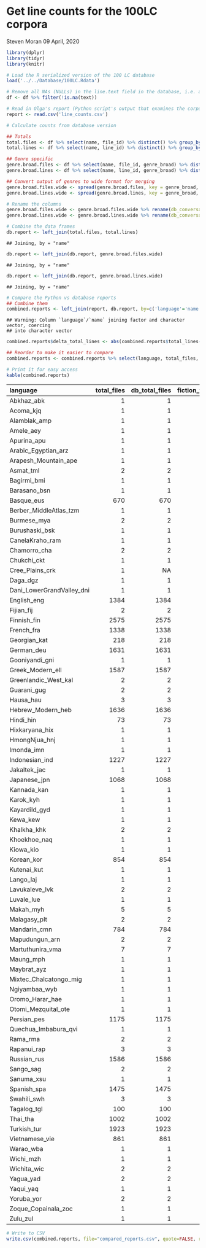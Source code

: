Get line counts for the 100LC corpora
================
Steven Moran
09 April, 2020

``` r
library(dplyr)
library(tidyr)
library(knitr)
```

``` r
# Load the R serialized version of the 100 LC database
load('../../Database/100LC.Rdata')

# Remove all NAs (NULLs) in the line.text field in the database, i.e. any empty lines
df <- df %>% filter(!is.na(text))
```

``` r
# Read in Olga's report (Python script's output that examines the corpus files directly)
report <- read.csv('line_counts.csv')
```

``` r
# Calculate counts from database version

## Totals
total.files <- df %>% select(name, file_id) %>% distinct() %>% group_by(name) %>% summarize(db_total_files = n())
total.lines <- df %>% select(name, line_id) %>% distinct() %>% group_by(name) %>% summarize(db_total_lines = n())

## Genre specific
genre.broad.files <- df %>% select(name, file_id, genre_broad) %>% distinct() %>% group_by(name, genre_broad) %>% summarize(db_fiction_files = n())
genre.broad.lines <- df %>% select(name, line_id, genre_broad) %>% distinct() %>% group_by(name, genre_broad) %>% summarize(db_total_files = n())

## Convert output of genres to wide format for merging
genre.broad.files.wide <- spread(genre.broad.files, key = genre_broad, value = db_fiction_files)
genre.broad.lines.wide <- spread(genre.broad.lines, key = genre_broad, value = db_total_files)

# Rename the columns
genre.broad.files.wide <- genre.broad.files.wide %>% rename(db_conversation_files = conversation, db_fiction_files = fiction, db_grammar_files = grammar, db_non_fiction_files ='non-fiction', db_professional_files = professional)
genre.broad.lines.wide <- genre.broad.lines.wide %>% rename(db_conversation_lines = conversation, db_fiction_lines = fiction, db_grammar_lines = grammar, db_non_fiction_lines ='non-fiction', db_professional_lines = professional)
```

``` r
# Combine the data frames
db.report <- left_join(total.files, total.lines)
```

    ## Joining, by = "name"

``` r
db.report <- left_join(db.report, genre.broad.files.wide)
```

    ## Joining, by = "name"

``` r
db.report <- left_join(db.report, genre.broad.lines.wide)
```

    ## Joining, by = "name"

``` r
# Compare the Python vs database reports
## Combine them
combined.reports <- left_join(report, db.report, by=c('language'='name'))
```

    ## Warning: Column `language`/`name` joining factor and character vector, coercing
    ## into character vector

``` r
combined.reports$delta_total_lines <- abs(combined.reports$total_lines-combined.reports$db_total_lines)

## Reorder to make it easier to compare
combined.reports <- combined.reports %>% select(language, total_files, db_total_files, fiction_files, db_fiction_files ,non.fiction_files, db_non_fiction_files, conversation_files, db_conversation_files, professional_files, db_professional_files, grammar_files, db_grammar_files, fiction_lines, db_fiction_lines, non.fiction_lines, db_non_fiction_lines, conversation_lines, db_conversation_lines, professional_lines, db_professional_lines, grammar_lines, db_grammar_lines, total_lines, db_total_lines, delta_total_lines)
```

``` r
# Print it for easy access
kable(combined.reports)
```

| language                    |  total\_files|  db\_total\_files|  fiction\_files|  db\_fiction\_files|  non.fiction\_files|  db\_non\_fiction\_files|  conversation\_files|  db\_conversation\_files|  professional\_files|  db\_professional\_files|  grammar\_files|  db\_grammar\_files|  fiction\_lines|  db\_fiction\_lines|  non.fiction\_lines|  db\_non\_fiction\_lines|  conversation\_lines|  db\_conversation\_lines|  professional\_lines|  db\_professional\_lines|  grammar\_lines|  db\_grammar\_lines|  total\_lines|  db\_total\_lines|  delta\_total\_lines|
|:----------------------------|-------------:|-----------------:|---------------:|-------------------:|-------------------:|------------------------:|--------------------:|------------------------:|--------------------:|------------------------:|---------------:|-------------------:|---------------:|-------------------:|-------------------:|------------------------:|--------------------:|------------------------:|--------------------:|------------------------:|---------------:|-------------------:|-------------:|-----------------:|--------------------:|
| Abkhaz\_abk                 |             1|                 1|               0|                  NA|                   0|                       NA|                    0|                       NA|                    1|                        1|               0|                  NA|               0|                  NA|                   0|                       NA|                    0|                       NA|                  211|                       91|               0|                  NA|           211|                91|                  120|
| Acoma\_kjq                  |             1|                 1|               0|                  NA|                   1|                        1|                    0|                       NA|                    0|                       NA|               0|                  NA|               0|                  NA|                 256|                      256|                    0|                       NA|                    0|                       NA|               0|                  NA|           256|               256|                    0|
| Alamblak\_amp               |             1|                 1|               0|                  NA|                   1|                        1|                    0|                       NA|                    0|                       NA|               0|                  NA|               0|                  NA|                7945|                     7799|                    0|                       NA|                    0|                       NA|               0|                  NA|          7945|              7799|                  146|
| Amele\_aey                  |             1|                 1|               0|                  NA|                   1|                        1|                    0|                       NA|                    0|                       NA|               0|                  NA|               0|                  NA|                9475|                     9088|                    0|                       NA|                    0|                       NA|               0|                  NA|          9475|              9088|                  387|
| Apurina\_apu                |             1|                 1|               0|                  NA|                   1|                        1|                    0|                       NA|                    0|                       NA|               0|                  NA|               0|                  NA|                7958|                     7957|                    0|                       NA|                    0|                       NA|               0|                  NA|          7958|              7957|                    1|
| Arabic\_Egyptian\_arz       |             1|                 1|               0|                  NA|                   1|                        1|                    0|                       NA|                    0|                       NA|               0|                  NA|               0|                  NA|               31173|                    31102|                    0|                       NA|                    0|                       NA|               0|                  NA|         31173|             31102|                   71|
| Arapesh\_Mountain\_ape      |             1|                 1|               0|                  NA|                   1|                        1|                    0|                       NA|                    0|                       NA|               0|                  NA|               0|                  NA|                7958|                     7834|                    0|                       NA|                    0|                       NA|               0|                  NA|          7958|              7834|                  124|
| Asmat\_tml                  |             2|                 2|               0|                  NA|                   0|                       NA|                    2|                        2|                    0|                       NA|               0|                  NA|               0|                  NA|                   0|                       NA|                   30|                       28|                    0|                       NA|               0|                  NA|            30|                28|                    2|
| Bagirmi\_bmi                |             1|                 1|               0|                  NA|                   0|                       NA|                    0|                       NA|                    0|                       NA|               1|                   1|               0|                  NA|                   0|                       NA|                    0|                       NA|                    0|                       NA|              22|                   9|            22|                 9|                   13|
| Barasano\_bsn               |             1|                 1|               0|                  NA|                   1|                        1|                    0|                       NA|                    0|                       NA|               0|                  NA|               0|                  NA|                7956|                     7608|                    0|                       NA|                    0|                       NA|               0|                  NA|          7956|              7608|                  348|
| Basque\_eus                 |           670|               670|               0|                  NA|                 669|                      669|                    0|                       NA|                    1|                        1|               0|                  NA|               0|                  NA|              585317|                   585633|                    0|                       NA|                  213|                       93|               0|                  NA|        585530|            585726|                  196|
| Berber\_MiddleAtlas\_tzm    |             1|                 1|               0|                  NA|                   0|                       NA|                    0|                       NA|                    1|                        1|               0|                  NA|               0|                  NA|                   0|                       NA|                    0|                       NA|                  213|                       92|               0|                  NA|           213|                92|                  121|
| Burmese\_mya                |             2|                 2|               0|                  NA|                   1|                        1|                    0|                       NA|                    1|                        1|               0|                  NA|               0|                  NA|               30997|                    30928|                    0|                       NA|                  212|                       91|               0|                  NA|         31209|             31019|                  190|
| Burushaski\_bsk             |             1|                 1|               0|                  NA|                   0|                       NA|                    0|                       NA|                    0|                       NA|               1|                   1|               0|                  NA|                   0|                       NA|                    0|                       NA|                    0|                       NA|              91|                  54|            91|                54|                   37|
| CanelaKraho\_ram            |             1|                 1|               0|                  NA|                   1|                        1|                    0|                       NA|                    0|                       NA|               0|                  NA|               0|                  NA|                 467|                      465|                    0|                       NA|                    0|                       NA|               0|                  NA|           467|               465|                    2|
| Chamorro\_cha               |             2|                 2|               0|                  NA|                   1|                        1|                    0|                       NA|                    1|                        1|               0|                  NA|               0|                  NA|                7925|                     7924|                    0|                       NA|                  212|                       92|               0|                  NA|          8137|              8016|                  121|
| Chukchi\_ckt                |             1|                 1|               0|                  NA|                   1|                        1|                    0|                       NA|                    0|                       NA|               0|                  NA|               0|                  NA|                1151|                     1144|                    0|                       NA|                    0|                       NA|               0|                  NA|          1151|              1144|                    7|
| Cree\_Plains\_crk           |             1|                NA|               0|                  NA|                   1|                       NA|                    0|                       NA|                    0|                       NA|               0|                  NA|               0|                  NA|                  10|                       NA|                    0|                       NA|                    0|                       NA|               0|                  NA|            10|                NA|                   NA|
| Daga\_dgz                   |             1|                 1|               0|                  NA|                   1|                        1|                    0|                       NA|                    0|                       NA|               0|                  NA|               0|                  NA|                7954|                     7856|                    0|                       NA|                    0|                       NA|               0|                  NA|          7954|              7856|                   98|
| Dani\_LowerGrandValley\_dni |             1|                 1|               0|                  NA|                   0|                       NA|                    1|                        1|                    0|                       NA|               0|                  NA|               0|                  NA|                   0|                       NA|                   23|                       22|                    0|                       NA|               0|                  NA|            23|                22|                    1|
| English\_eng                |          1384|              1384|             117|                 117|                1266|                     1266|                    0|                       NA|                    1|                        1|               0|                  NA|          505424|              494919|              879973|                   880236|                    0|                       NA|                  212|                       92|               0|                  NA|       1385609|           1375247|                10362|
| Fijian\_fij                 |             2|                 2|               0|                  NA|                   1|                        1|                    0|                       NA|                    1|                        1|               0|                  NA|               0|                  NA|                7917|                     7916|                    0|                       NA|                  217|                       96|               0|                  NA|          8134|              8012|                  122|
| Finnish\_fin                |          2575|              2575|             161|                 161|                2413|                     2413|                    0|                       NA|                    1|                        1|               0|                  NA|          653165|              653116|             1257064|                  1257011|                    0|                       NA|                  216|                       96|               0|                  NA|       1910445|           1910223|                  222|
| French\_fra                 |          1338|              1338|             126|                 126|                1211|                     1211|                    0|                       NA|                    1|                        1|               0|                  NA|          531960|              531889|              794119|                   794134|                    0|                       NA|                  211|                       91|               0|                  NA|       1326290|           1326114|                  176|
| Georgian\_kat               |           218|               218|               0|                  NA|                 217|                      217|                    0|                       NA|                    1|                        1|               0|                  NA|               0|                  NA|              156707|                   156696|                    0|                       NA|                  211|                       91|               0|                  NA|        156918|            156787|                  131|
| German\_deu                 |          1631|              1631|             152|                 152|                1478|                     1478|                    0|                       NA|                    1|                        1|               0|                  NA|          629526|              626298|              890670|                   890679|                    0|                       NA|                  213|                       92|               0|                  NA|       1520409|           1517069|                 3340|
| Gooniyandi\_gni             |             1|                 1|               0|                  NA|                   0|                       NA|                    1|                        1|                    0|                       NA|               0|                  NA|               0|                  NA|                   0|                       NA|                   20|                       19|                    0|                       NA|               0|                  NA|            20|                19|                    1|
| Greek\_Modern\_ell          |          1587|              1587|             165|                 165|                1420|                     1420|                    0|                       NA|                    2|                        2|               0|                  NA|          540378|              540205|              932823|                   932832|                    0|                       NA|                  426|                      184|               0|                  NA|       1473627|           1473221|                  406|
| Greenlandic\_West\_kal      |             2|                 2|               0|                  NA|                   1|                        1|                    0|                       NA|                    1|                        1|               0|                  NA|               0|                  NA|                6287|                     6286|                    0|                       NA|                  211|                       91|               0|                  NA|          6498|              6377|                  121|
| Guarani\_gug                |             2|                 2|               0|                  NA|                   1|                        1|                    0|                       NA|                    1|                        1|               0|                  NA|               0|                  NA|                7897|                     7896|                    0|                       NA|                  203|                       83|               0|                  NA|          8100|              7979|                  121|
| Hausa\_hau                  |             3|                 3|               0|                  NA|                   1|                        1|                    0|                       NA|                    2|                        2|               0|                  NA|               0|                  NA|                7931|                     7931|                    0|                       NA|                  422|                      182|               0|                  NA|          8353|              8113|                  240|
| Hebrew\_Modern\_heb         |          1636|              1636|               5|                   5|                1630|                     1630|                    0|                       NA|                    1|                        1|               0|                  NA|            8734|                8733|              988620|                   988784|                    0|                       NA|                  209|                       89|               0|                  NA|        997563|            997606|                   43|
| Hindi\_hin                  |            73|                73|               0|                  NA|                  72|                       72|                    0|                       NA|                    1|                        1|               0|                  NA|               0|                  NA|              137594|                   137416|                    0|                       NA|                  215|                       94|               0|                  NA|        137809|            137510|                  299|
| Hixkaryana\_hix             |             1|                 1|               0|                  NA|                   1|                        1|                    0|                       NA|                    0|                       NA|               0|                  NA|               0|                  NA|                1203|                     1203|                    0|                       NA|                    0|                       NA|               0|                  NA|          1203|              1203|                    0|
| HmongNjua\_hnj              |             1|                 1|               0|                  NA|                   0|                       NA|                    0|                       NA|                    1|                        1|               0|                  NA|               0|                  NA|                   0|                       NA|                    0|                       NA|                  211|                       91|               0|                  NA|           211|                91|                  120|
| Imonda\_imn                 |             1|                 1|               0|                  NA|                   1|                        1|                    0|                       NA|                    0|                       NA|               0|                  NA|               0|                  NA|                  52|                       51|                    0|                       NA|                    0|                       NA|               0|                  NA|            52|                51|                    1|
| Indonesian\_ind             |          1227|              1227|               0|                  NA|                1226|                     1226|                    0|                       NA|                    1|                        1|               0|                  NA|               0|                  NA|             1081196|                  1081617|                    0|                       NA|                  212|                       92|               0|                  NA|       1081408|           1081709|                  301|
| Jakaltek\_jac               |             1|                 1|               0|                  NA|                   1|                        1|                    0|                       NA|                    0|                       NA|               0|                  NA|               0|                  NA|                7958|                     7918|                    0|                       NA|                    0|                       NA|               0|                  NA|          7958|              7918|                   40|
| Japanese\_jpn               |          1068|              1068|              25|                  25|                1042|                     1042|                    0|                       NA|                    1|                        1|               0|                  NA|           23016|               23015|              833657|                   833667|                    0|                       NA|                  212|                       91|               0|                  NA|        856885|            856773|                  112|
| Kannada\_kan                |             1|                 1|               0|                  NA|                   0|                       NA|                    0|                       NA|                    1|                        1|               0|                  NA|               0|                  NA|                   0|                       NA|                    0|                       NA|                  209|                       89|               0|                  NA|           209|                89|                  120|
| Karok\_kyh                  |             1|                 1|               0|                  NA|                   1|                        1|                    0|                       NA|                    0|                       NA|               0|                  NA|               0|                  NA|                  48|                       47|                    0|                       NA|                    0|                       NA|               0|                  NA|            48|                47|                    1|
| Kayardild\_gyd              |             1|                 1|               0|                  NA|                   0|                       NA|                    0|                       NA|                    0|                       NA|               1|                   1|               0|                  NA|                   0|                       NA|                    0|                       NA|                    0|                       NA|               6|                   5|             6|                 5|                    1|
| Kewa\_kew                   |             1|                 1|               0|                  NA|                   1|                        1|                    0|                       NA|                    0|                       NA|               0|                  NA|               0|                  NA|                9448|                     9393|                    0|                       NA|                    0|                       NA|               0|                  NA|          9448|              9393|                   55|
| Khalkha\_khk                |             2|                 2|               0|                  NA|                   1|                        1|                    0|                       NA|                    1|                        1|               0|                  NA|               0|                  NA|                7933|                     7932|                    0|                       NA|                  210|                       90|               0|                  NA|          8143|              8022|                  121|
| Khoekhoe\_naq               |             1|                 1|               0|                  NA|                   1|                        1|                    0|                       NA|                    0|                       NA|               0|                  NA|               0|                  NA|                7958|                     7956|                    0|                       NA|                    0|                       NA|               0|                  NA|          7958|              7956|                    2|
| Kiowa\_kio                  |             1|                 1|               0|                  NA|                   1|                        1|                    0|                       NA|                    0|                       NA|               0|                  NA|               0|                  NA|                  15|                       13|                    0|                       NA|                    0|                       NA|               0|                  NA|            15|                13|                    2|
| Korean\_kor                 |           854|               854|               0|                  NA|                 853|                      853|                    0|                       NA|                    1|                        1|               0|                  NA|               0|                  NA|              799184|                   799261|                    0|                       NA|                  212|                       92|               0|                  NA|        799396|            799353|                   43|
| Kutenai\_kut                |             1|                 1|               0|                  NA|                   1|                        1|                    0|                       NA|                    0|                       NA|               0|                  NA|               0|                  NA|                  11|                       10|                    0|                       NA|                    0|                       NA|               0|                  NA|            11|                10|                    1|
| Lango\_laj                  |             1|                 1|               0|                  NA|                   1|                        1|                    0|                       NA|                    0|                       NA|               0|                  NA|               0|                  NA|                7958|                     7958|                    0|                       NA|                    0|                       NA|               0|                  NA|          7958|              7958|                    0|
| Lavukaleve\_lvk             |             2|                 2|               0|                  NA|                   2|                        2|                    0|                       NA|                    0|                       NA|               0|                  NA|               0|                  NA|                 232|                      226|                    0|                       NA|                    0|                       NA|               0|                  NA|           232|               226|                    6|
| Luvale\_lue                 |             1|                 1|               0|                  NA|                   0|                       NA|                    0|                       NA|                    1|                        1|               0|                  NA|               0|                  NA|                   0|                       NA|                    0|                       NA|                  210|                       90|               0|                  NA|           210|                90|                  120|
| Makah\_myh                  |             5|                 5|               0|                  NA|                   2|                        2|                    3|                        3|                    0|                       NA|               0|                  NA|               0|                  NA|                   5|                        3|                   49|                       46|                    0|                       NA|               0|                  NA|            54|                49|                    5|
| Malagasy\_plt               |             2|                 2|               0|                  NA|                   1|                        1|                    0|                       NA|                    1|                        1|               0|                  NA|               0|                  NA|               31454|                    31385|                    0|                       NA|                  206|                       86|               0|                  NA|         31660|             31471|                  189|
| Mandarin\_cmn               |           784|               784|             115|                 115|                 667|                      667|                    0|                       NA|                    2|                        2|               0|                  NA|          214841|              214838|              757871|                   758884|                    0|                       NA|                  426|                      184|               0|                  NA|        973138|            973906|                  768|
| Mapudungun\_arn             |             2|                 2|               0|                  NA|                   1|                        1|                    0|                       NA|                    1|                        1|               0|                  NA|               0|                  NA|                7958|                     7922|                    0|                       NA|                  316|                      144|               0|                  NA|          8274|              8066|                  208|
| Martuthunira\_vma           |             7|                 7|               0|                  NA|                   0|                       NA|                    7|                        7|                    0|                       NA|               0|                  NA|               0|                  NA|                   0|                       NA|                  641|                      634|                    0|                       NA|               0|                  NA|           641|               634|                    7|
| Maung\_mph                  |             1|                 1|               0|                  NA|                   1|                        1|                    0|                       NA|                    0|                       NA|               0|                  NA|               0|                  NA|                 676|                      598|                    0|                       NA|                    0|                       NA|               0|                  NA|           676|               598|                   78|
| Maybrat\_ayz                |             1|                 1|               0|                  NA|                   1|                        1|                    0|                       NA|                    0|                       NA|               0|                  NA|               0|                  NA|                  66|                       64|                    0|                       NA|                    0|                       NA|               0|                  NA|            66|                64|                    2|
| Mixtec\_Chalcatongo\_mig    |             1|                 1|               0|                  NA|                   1|                        1|                    0|                       NA|                    0|                       NA|               0|                  NA|               0|                  NA|                7958|                     7957|                    0|                       NA|                    0|                       NA|               0|                  NA|          7958|              7957|                    1|
| Ngiyambaa\_wyb              |             1|                 1|               0|                  NA|                   0|                       NA|                    1|                        1|                    0|                       NA|               0|                  NA|               0|                  NA|                   0|                       NA|                   67|                        5|                    0|                       NA|               0|                  NA|            67|                 5|                   62|
| Oromo\_Harar\_hae           |             1|                 1|               0|                  NA|                   1|                        1|                    0|                       NA|                    0|                       NA|               0|                  NA|               0|                  NA|                7958|                     7956|                    0|                       NA|                    0|                       NA|               0|                  NA|          7958|              7956|                    2|
| Otomi\_Mezquital\_ote       |             1|                 1|               0|                  NA|                   0|                       NA|                    0|                       NA|                    1|                        1|               0|                  NA|               0|                  NA|                   0|                       NA|                    0|                       NA|                  211|                       91|               0|                  NA|           211|                91|                  120|
| Persian\_pes                |          1175|              1175|               1|                   1|                1173|                     1173|                    0|                       NA|                    1|                        1|               0|                  NA|            1018|                1018|              996674|                   996809|                    0|                       NA|                  210|                       90|               0|                  NA|        997902|            997917|                   15|
| Quechua\_Imbabura\_qvi      |             1|                 1|               0|                  NA|                   1|                        1|                    0|                       NA|                    0|                       NA|               0|                  NA|               0|                  NA|                7786|                     7786|                    0|                       NA|                    0|                       NA|               0|                  NA|          7786|              7786|                    0|
| Rama\_rma                   |             2|                 2|               0|                  NA|                   1|                        1|                    0|                       NA|                    0|                       NA|               1|                   1|               0|                  NA|                  37|                       36|                    0|                       NA|                    0|                       NA|             156|                 127|           193|               163|                   30|
| Rapanui\_rap                |             3|                 3|               0|                  NA|                   3|                        3|                    0|                       NA|                    0|                       NA|               0|                  NA|               0|                  NA|                 189|                      186|                    0|                       NA|                    0|                       NA|               0|                  NA|           189|               186|                    3|
| Russian\_rus                |          1586|              1586|               4|                   4|                1581|                     1581|                    0|                       NA|                    1|                        1|               0|                  NA|            5855|                5826|             1005742|                  1006078|                    0|                       NA|                  213|                       92|               0|                  NA|       1011810|           1011996|                  186|
| Sango\_sag                  |             2|                 2|               0|                  NA|                   1|                        1|                    0|                       NA|                    1|                        1|               0|                  NA|               0|                  NA|                7958|                     7956|                    0|                       NA|                  213|                       93|               0|                  NA|          8171|              8049|                  122|
| Sanuma\_xsu                 |             1|                 1|               0|                  NA|                   1|                        1|                    0|                       NA|                    0|                       NA|               0|                  NA|               0|                  NA|                7958|                     7798|                    0|                       NA|                    0|                       NA|               0|                  NA|          7958|              7798|                  160|
| Spanish\_spa                |          1475|              1475|             119|                 119|                1355|                     1355|                    0|                       NA|                    1|                        1|               0|                  NA|          557101|              555446|              898348|                   899554|                    0|                       NA|                  213|                       92|               0|                  NA|       1455662|           1455092|                  570|
| Swahili\_swh                |             3|                 3|               0|                  NA|                   2|                        2|                    0|                       NA|                    1|                        1|               0|                  NA|               0|                  NA|                7944|                     7944|                    0|                       NA|                  213|                       93|               0|                  NA|          8157|              8037|                  120|
| Tagalog\_tgl                |           100|               100|              55|                  55|                  44|                       44|                    0|                       NA|                    1|                        1|               0|                  NA|          108221|              108206|               42763|                    42692|                    0|                       NA|                  216|                       96|               0|                  NA|        151200|            150994|                  206|
| Thai\_tha                   |          1002|              1002|               0|                  NA|                1001|                     1001|                    0|                       NA|                    1|                        1|               0|                  NA|               0|                  NA|              817050|                   820679|                    0|                       NA|                  210|                       90|               0|                  NA|        817260|            820769|                 3509|
| Turkish\_tur                |          1923|              1923|               0|                  NA|                1922|                     1922|                    0|                       NA|                    1|                        1|               0|                  NA|               0|                  NA|             1167028|                  1167955|                    0|                       NA|                  212|                       92|               0|                  NA|       1167240|           1168047|                  807|
| Vietnamese\_vie             |           861|               861|               0|                  NA|                 859|                      859|                    0|                       NA|                    2|                        2|               0|                  NA|               0|                  NA|              721520|                   721628|                    0|                       NA|                  428|                      186|               0|                  NA|        721948|            721814|                  134|
| Warao\_wba                  |             1|                 1|               0|                  NA|                   1|                        1|                    0|                       NA|                    0|                       NA|               0|                  NA|               0|                  NA|                  43|                       42|                    0|                       NA|                    0|                       NA|               0|                  NA|            43|                42|                    1|
| Wichi\_mzh                  |             1|                 1|               0|                  NA|                   1|                        1|                    0|                       NA|                    0|                       NA|               0|                  NA|               0|                  NA|               31157|                    30448|                    0|                       NA|                    0|                       NA|               0|                  NA|         31157|             30448|                  709|
| Wichita\_wic                |             2|                 2|               0|                  NA|                   0|                       NA|                    2|                        2|                    0|                       NA|               0|                  NA|               0|                  NA|                   0|                       NA|                  147|                      144|                    0|                       NA|               0|                  NA|           147|               144|                    3|
| Yagua\_yad                  |             2|                 2|               0|                  NA|                   1|                        1|                    0|                       NA|                    1|                        1|               0|                  NA|               0|                  NA|                7957|                     7467|                    0|                       NA|                  213|                       92|               0|                  NA|          8170|              7559|                  611|
| Yaqui\_yaq                  |             1|                 1|               0|                  NA|                   1|                        1|                    0|                       NA|                    0|                       NA|               0|                  NA|               0|                  NA|                7957|                     7935|                    0|                       NA|                    0|                       NA|               0|                  NA|          7957|              7935|                   22|
| Yoruba\_yor                 |             2|                 2|               0|                  NA|                   1|                        1|                    0|                       NA|                    1|                        1|               0|                  NA|               0|                  NA|               30819|                    30767|                    0|                       NA|                  211|                       90|               0|                  NA|         31030|             30857|                  173|
| Zoque\_Copainala\_zoc       |             1|                 1|               0|                  NA|                   1|                        1|                    0|                       NA|                    0|                       NA|               0|                  NA|               0|                  NA|                 147|                      146|                    0|                       NA|                    0|                       NA|               0|                  NA|           147|               146|                    1|
| Zulu\_zul                   |             1|                 1|               0|                  NA|                   0|                       NA|                    0|                       NA|                    1|                        1|               0|                  NA|               0|                  NA|                   0|                       NA|                    0|                       NA|                  212|                       92|               0|                  NA|           212|                92|                  120|

``` r
# Write to CSV
write.csv(combined.reports, file="compared_reports.csv", quote=FALSE, row.names=FALSE)
```
